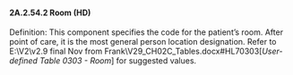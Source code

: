 #### 2A.2.54.2 Room (HD)

Definition: This component specifies the code for the patient’s room. After point of care, it is the most general person location designation. Refer to E:\\V2\\v2.9 final Nov from Frank\\V29_CH02C_Tables.docx#HL70303[_User-defined Table 0303 - Room_] for suggested values.
